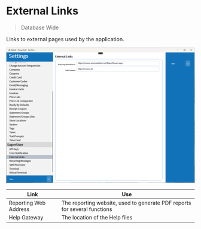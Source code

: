 # External Links

> Database Wide

Links to external pages used by the application.

![External Links](../../../.attachments/Documentation/ExternalLinks.png "External Links")

| Link | Use |
| --- | --- |
| Reporting Web Address | The reporting website, used to generate PDF reports for several functions |
| Help Gateway | The location of the Help files |
